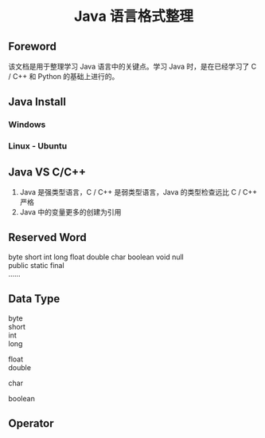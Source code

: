 <h1 align = "center"> Java 语言格式整理 </h1>

## Foreword

该文档是用于整理学习 Java 语言中的关键点。学习 Java 时，是在已经学习了 C / C++ 和 Python 的基础上进行的。

## Java Install

### Windows

### Linux - Ubuntu

## Java VS C/C++

1. Java 是强类型语言，C / C++ 是弱类型语言，Java 的类型检查远比 C / C++ 严格
2. Java 中的变量更多的创建为引用

## Reserved Word

byte short int long float double char boolean void null  
public static final  
……  

## Data Type

byte  
short  
int  
long  

float  
double  

char

boolean

## Operator
